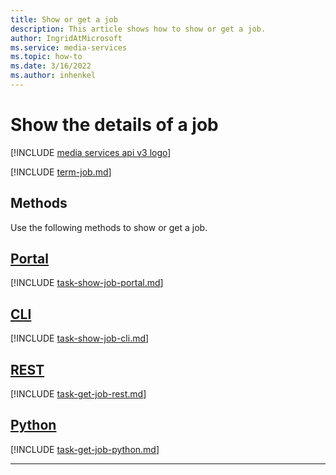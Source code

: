 ```yaml
---
title: Show or get a job
description: This article shows how to show or get a job.
author: IngridAtMicrosoft
ms.service: media-services
ms.topic: how-to
ms.date: 3/16/2022
ms.author: inhenkel
---
```


# Show the details of a job

[!INCLUDE [media services api v3 logo](./includes/v3-hr.md)]

[!INCLUDE [term-job.md](./includes/term-job.md)]

## Methods

Use the following methods to show or get a job.

## [Portal](#tab/portal/)

[!INCLUDE [task-show-job-portal.md](includes/task-show-job-portal.md)]

## [CLI](#tab/cli/)

[!INCLUDE [task-show-job-cli.md](includes/task-show-job-cli.md)]

## [REST](#tab/rest/)

[!INCLUDE [task-get-job-rest.md](includes/task-get-job-rest.md)]

## [Python](#tab/python/)

[!INCLUDE [task-get-job-python.md](includes/task-get-job-python.md)]

---
